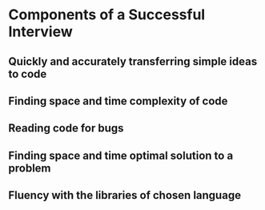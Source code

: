 # Components of a Successful Interview

## Quickly and accurately transferring simple ideas to code

## Finding space and time complexity of code

## Reading code for bugs

## Finding space and time optimal solution to a problem

## Fluency with the libraries of chosen language
